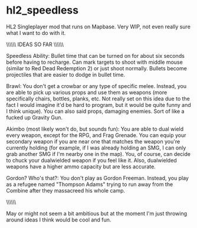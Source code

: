 # hl2_speedless
HL2 Singleplayer mod that runs on Mapbase. Very WIP, not even really sure what I want to do with it.

\\\\\\\\\\\\
IDEAS SO FAR
\\\\\\\\\\\\

Speedless Ability: Bullet time that can be turned on for about six seconds before having to recharge. Can mark targets to shoot with middle mouse (similar to Red Dead Redemption 2) or just shoot normally. Bullets become projectiles that are easier to dodge in bullet time.

Brawl: You don't get a crowbar or any type of specific melee. Instead, you are able to pick up various props and use them as weapons (more specifically chairs, bottles, planks, etc. Not really set on this idea due to the fact I would imagine it'd be hard to program, but it would be quite funny and I think unique). You can also said props, damaging enemies. Sort of like a fucked up Gravity Gun.

Akimbo (most likely won't do, but sounds fun): You are able to dual wield every weapon, except for the RPG, and Frag Grenade. You can equip your secondary weapon if you are near one that matches the weapon you're currently holding (for example, if I was already holding an SMG, I can only grab another SMG if I'm nearby one in the map). You, of course, can decide to chuck your dualwielded weapon if you feel like it. Also, dualwielded weapons have a higher ammo capacity but are less accurate.

Gordon? Who's that?: You don't play as Gordon Freeman. Instead, you play as a refugee named "Thompson Adams" trying to run away from the Combine after they massacreed his whole camp.

\\\\\\\\\\\\

May or might not seem a bit ambitious but at the moment I'm just throwing around ideas I think would be cool and fun.